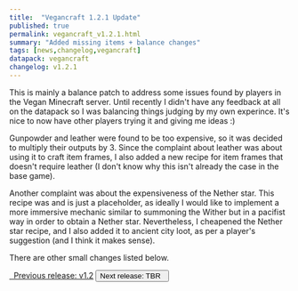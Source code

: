 ```yaml
---
title:  "Vegancraft 1.2.1 Update"
published: true
permalink: vegancraft_v1.2.1.html
summary: "Added missing items + balance changes"
tags: [news,changelog,vegancraft]
datapack: vegancraft
changelog: v1.2.1
---
```


This is mainly a balance patch to address some issues found by players in the Vegan Minecraft server. Until recently I didn't have any feedback at all on the datapack so I was balancing things judging by my own experince. It's nice to now have other players trying it and giving me ideas :)

Gunpowder and leather were found to be too expensive, so it was decided to multiply their outputs by 3. Since the complaint about leather was about using it to craft item frames, I also added a new recipe for item frames that doesn't require leather (I don't know why this isn't already the case in the base game).

Another complaint was about the expensiveness of the Nether star. This recipe was and is just a placeholder, as ideally I would like to implement a more immersive mechanic similar to summoning the Wither but in a pacifist way in order to obtain a Nether star. Nevertheless, I cheapened the Nether star recipe, and I also added it to ancient city loot, as per a player's suggestion (and I think it makes sense).

There are other small changes listed below.

<div class="btn-group">
    <a href="vegancraft_v1.2.html" role="button" class="btn btn-primary"><i class="fa fa-caret-left"></i>&nbsp; Previous release: v1.2</a>
    <button role="button" class="btn btn-default disabled">Next release: TBR &nbsp;<i class="fa fa-caret-right"></i> </button>
</div>
